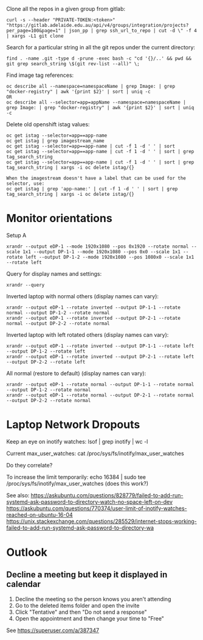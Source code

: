 


Clone all the repos in a given group from gitlab:

```
curl -s --header "PRIVATE-TOKEN:<token>" "https://gitlab.adelaide.edu.au/api/v4/groups/integration/projects?per_page=100&page=1" | json_pp | grep ssh_url_to_repo | cut -d \" -f 4 | xargs -L1 git clone
```


Search for a particular string in all the git repos under the current directory:

```
find . -name .git -type d -prune -exec bash -c "cd '{}/..' && pwd && git grep search_string \$(git rev-list --all)" \;
```

Find image tag references:
```
oc describe all --namespace=namespaceName | grep Image: | grep "docker-registry" | awk '{print $2}' | sort | uniq -c
OR
oc describe all --selector=app=appName --namespace=namespaceName | grep Image: | grep "docker-registry" | awk '{print $2}' | sort | uniq -c
```

Delete old openshift istag values:

```
oc get istag --selector=app==app-name
oc get istag | grep imagestream_name
oc get istag --selector=app==app-name | cut -f 1 -d ' ' | sort
oc get istag --selector=app==app-name | cut -f 1 -d ' ' | sort | grep tag_search_string
oc get istag --selector=app==app-name | cut -f 1 -d ' ' | sort | grep tag_search_string | xargs -i oc delete istag/{}

When the imagestream doesn't have a label that can be used for the selector, use:
oc get istag | grep 'app-name:' | cut -f 1 -d ' ' | sort | grep tag_search_string | xargs -i oc delete istag/{}
```


# Monitor orientations
Setup A

    xrandr --output eDP-1 --mode 1920x1080 --pos 0x1920 --rotate normal --scale 1x1 --output DP-1-1 --mode 1920x1080 --pos 0x0 --scale 1x1 --rotate left --output DP-1-2 --mode 1920x1080 --pos 1080x0 --scale 1x1 --rotate left

Query for display names and settings:

    xrandr --query

Inverted laptop with normal others (display names can vary):

    xrandr --output eDP-1 --rotate inverted --output DP-1-1 --rotate normal --output DP-1-2 --rotate normal
    xrandr --output eDP-1 --rotate inverted --output DP-2-1 --rotate normal --output DP-2-2 --rotate normal

Inverted laptop with left rotated others (display names can vary):

    xrandr --output eDP-1 --rotate inverted --output DP-1-1 --rotate left --output DP-1-2 --rotate left
    xrandr --output eDP-1 --rotate inverted --output DP-2-1 --rotate left --output DP-2-2 --rotate left

All normal (restore to default) (display names can vary):

    xrandr --output eDP-1 --rotate normal --output DP-1-1 --rotate normal --output DP-1-2 --rotate normal
    xrandr --output eDP-1 --rotate normal --output DP-2-1 --rotate normal --output DP-2-2 --rotate normal


# Laptop Network Dropouts
Keep an eye on inotify watches:
lsof | grep inotify | wc -l

Current max_user_watches:
cat /proc/sys/fs/inotify/max_user_watches

Do they correlate?

To increase the limit temporarily:
echo 16384 | sudo tee /proc/sys/fs/inotify/max_user_watches
(does this work?)

See also:
https://askubuntu.com/questions/828779/failed-to-add-run-systemd-ask-password-to-directory-watch-no-space-left-on-dev
https://askubuntu.com/questions/770374/user-limit-of-inotify-watches-reached-on-ubuntu-16-04
https://unix.stackexchange.com/questions/285529/internet-stops-working-failed-to-add-run-systemd-ask-password-to-directory-wa

# Outlook

## Decline a meeting but keep it displayed in calendar

1. Decline the meeting so the person knows you aren't attending
1. Go to the deleted items folder and open the invite
1. Click "Tentative" and then "Do not send a response"
1. Open the appointment and then change your time to "Free"

See https://superuser.com/a/387347

